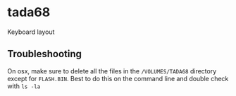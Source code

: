 # tada68
Keyboard layout

## Troubleshooting
On osx, make sure to delete all the files in the `/VOLUMES/TADA68` directory except for `FLASH.BIN`. Best to do this on the command line and double check with `ls -la`
